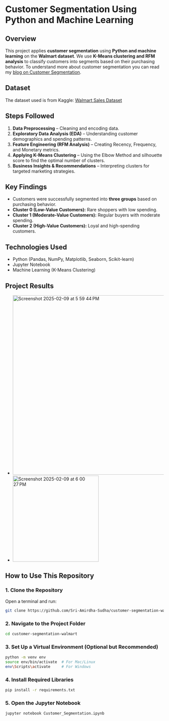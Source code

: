 
# Customer Segmentation Using Python and Machine Learning 

## Overview
This project applies **customer segmentation** using **Python and machine learning** on the **Walmart dataset**. We use **K-Means clustering and RFM analysis** to classify customers into segments based on their purchasing behavior. To understand more about customer segmentation you can read my [blog on Customer Segmentation](https://medium.com/@sriamirdhasudha/customer-segmentation-a-beginners-guide-to-understanding-your-customers-with-python-0af5de056917).

## Dataset
The dataset used is from Kaggle: [Walmart Sales Dataset](https://www.kaggle.com/datasets/devarajv88/walmart-sales-dataset)

## Steps Followed
1. **Data Preprocessing** – Cleaning and encoding data.
2. **Exploratory Data Analysis (EDA)** – Understanding customer demographics and spending patterns.
3. **Feature Engineering (RFM Analysis)** – Creating Recency, Frequency, and Monetary metrics.
4. **Applying K-Means Clustering** – Using the Elbow Method and silhouette score to find the optimal number of clusters.
5. **Business Insights & Recommendations** – Interpreting clusters for targeted marketing strategies.

## Key Findings
- Customers were successfully segmented into **three groups** based on purchasing behavior.
- **Cluster 0 (Low-Value Customers):** Rare shoppers with low spending.
- **Cluster 1 (Moderate-Value Customers):** Regular buyers with moderate spending.
- **Cluster 2 (High-Value Customers):** Loyal and high-spending customers.

## Technologies Used
- Python (Pandas, NumPy, Matplotlib, Seaborn, Scikit-learn)
- Jupyter Notebook
- Machine Learning (K-Means Clustering)

## Project Results
- <img width="569" alt="Screenshot 2025-02-09 at 5 59 44 PM" src="https://github.com/user-attachments/assets/e8576cea-0871-4f32-bb15-1e3ffbc756c1" />
- <img width="273" alt="Screenshot 2025-02-09 at 6 00 27 PM" src="https://github.com/user-attachments/assets/c9c90bfb-a024-46a2-80dd-11c80ee9416f" />


## How to Use This Repository
### **1. Clone the Repository**  
Open a terminal and run:  
```bash
git clone https://github.com/Sri-Amirdha-Sudha/customer-segmentation-walmart.git
```
### **2. Navigate to the Project Folder** 
```bash
cd customer-segmentation-walmart
```
### **3. Set Up a Virtual Environment (Optional but Recommended)** 
```bash
python -m venv env
source env/bin/activate  # For Mac/Linux
env\Scripts\activate     # For Windows
```
### **4. Install Required Libraries** 
```bash
pip install -r requirements.txt
```
### **5. Open the Jupyter Notebook** 
```bash
jupyter notebook Customer_Segmentation.ipynb
```
